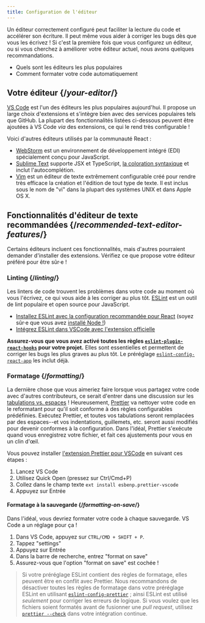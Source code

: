```yaml
---
title: Configuration de l'éditeur
---
```


<Intro>


Un éditeur correctement configuré peut faciliter la lecture du code et accélérer son écriture. Il peut même vous aider à corriger les bugs dès que vous les écrivez ! Si c'est la première fois que vous configurez un éditeur, ou si vous cherchez à améliorer votre éditeur actuel, nous avons quelques recommandations.
</Intro>

<YouWillLearn>

* Quels sont les éditeurs les plus populaires
* Comment formater votre code automatiquement

</YouWillLearn>

## Votre éditeur {/*your-editor*/}

[VS Code](https://code.visualstudio.com/) est l'un des éditeurs les plus populaires aujourd'hui. Il propose un large choix d'extensions et s'intègre bien avec des services populaires tels que GitHub. La plupart des fonctionnalités listées ci-dessous peuvent être ajoutées à VS Code _via_ des extensions, ce qui le rend très configurable !

Voici d'autres éditeurs utilisés par la communauté React :

* [WebStorm](https://www.jetbrains.com/webstorm/) est un environnement de développement intégré (EDI) spécialement conçu pour JavaScript.
* [Sublime Text](https://www.sublimetext.com/) supporte JSX et TypeScript, [la coloration syntaxique](https://stackoverflow.com/a/70960574/458193) et inclut l'autocomplétion.
* [Vim](https://www.vim.org/) est un éditeur de texte extrêmement configurable créé pour rendre très efficace la création et l'édition de tout type de texte. Il est inclus sous le nom de "vi" dans la plupart des systèmes UNIX et dans Apple OS X.

## Fonctionnalités d'éditeur de texte recommandées {/*recommended-text-editor-features*/}

Certains éditeurs incluent ces fonctionnalités, mais d'autres pourraient demander d'installer des extensions. Vérifiez ce que propose votre éditeur préféré pour être sûr·e !

### Linting {/*linting*/}

Les linters de code trouvent les problèmes dans votre code au moment où vous l'écrivez, ce qui vous aide à les corriger au plus tôt. [ESLint](https://eslint.org/) est un outil de lint populaire et open source pour JavaScript.

* [Installez ESLint avec la configuration recommandée pour React](https://www.npmjs.com/package/eslint-config-react-app) (soyez sûr·e que vous avez [installé Node !](https://nodejs.org/en/download/current/))
* [Intégrez ESLint dans VSCode avec l'extension officielle](https://marketplace.visualstudio.com/items?itemName=dbaeumer.vscode-eslint)

**Assurez-vous que vous avez activé toutes les règles [`eslint-plugin-react-hooks`](https://www.npmjs.com/package/eslint-plugin-react-hooks) pour votre projet.** Elles sont essentielles et permettent de corriger les bugs les plus graves au plus tôt. Le préréglage [`eslint-config-react-app`](https://www.npmjs.com/package/eslint-config-react-app) les inclut déjà.

### Formatage {/*formatting*/}

La dernière chose que vous aimeriez faire lorsque vous partagez votre code avec d'autres contributeurs, ce serait d'entrer dans une discussion sur les [tabulations vs. espaces](https://www.google.com/search?q=tabs+vs+spaces) ! Heureusement, [Prettier](https://prettier.io/) va nettoyer votre code en le reformatant pour qu'il soit conforme à des règles configurables prédéfinies. Exécutez Prettier, et toutes vos tabulations seront remplacées par des espaces--et vos indentations, guillemets, etc. seront aussi modifiés pour devenir conformes à la configuration. Dans l'idéal, Prettier s'exécute quand vous enregistrez votre fichier, et fait ces ajustements pour vous en un clin d'œil.

Vous pouvez installer [l'extension Prettier pour VSCode](https://marketplace.visualstudio.com/items?itemName=esbenp.prettier-vscode) en suivant ces étapes :

1. Lancez VS Code
2. Utilisez Quick Open (pressez sur Ctrl/Cmd+P)
3. Collez dans le champ texte `ext install esbenp.prettier-vscode`
4. Appuyez sur Entrée

#### Formatage à la sauvegarde {/*formatting-on-save*/}

Dans l'idéal, vous devriez formater votre code à chaque sauvegarde. VS Code a un réglage pour ça !

1. Dans VS Code, appuyez sur `CTRL/CMD + SHIFT + P`.
2. Tappez "settings"
3. Appuyez sur Entrée
4. Dans la barre de recherche, entrez "format on save"
5. Assurez-vous que l'option "format on save" est cochée !

> Si votre préréglage ESLint contient des règles de formatage, elles peuvent être en conflit avec Prettier. Nous recommandons de désactiver toutes les règles de formatage dans votre préréglage ESLint en utilisant [`eslint-config-prettier`](https://github.com/prettier/eslint-config-prettier) ; ainsi ESLint est utilisé *seulement* pour corriger les erreurs de logique. Si vous voulez que les fichiers soient formatés avant de fusionner une _pull request_, utilisez [`prettier --check`](https://prettier.io/docs/en/cli.html#--check) dans votre intégration continue.